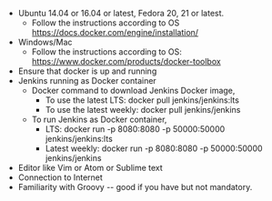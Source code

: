 - Ubuntu 14.04 or 16.04 or latest, Fedora 20, 21 or latest.
  - Follow the instructions according to OS https://docs.docker.com/engine/installation/
- Windows/Mac
   - Follow the instructions according to OS: https://www.docker.com/products/docker-toolbox
- Ensure that docker is up and running  
- Jenkins running as Docker container
  - Docker command to download Jenkins Docker image,
    - To use the latest LTS: docker pull jenkins/jenkins:lts
    - To use the latest weekly: docker pull jenkins/jenkins
  - To run Jenkins as Docker container,
    - LTS: docker run -p 8080:8080 -p 50000:50000 jenkins/jenkins:lts
     - Latest weekly: docker run -p 8080:8080 -p 50000:50000 jenkins/jenkins
- Editor like Vim or Atom or Sublime text
- Connection to Internet
- Familiarity with Groovy -- good if you have but not mandatory.
